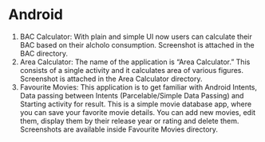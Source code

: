 # Android

1. BAC Calculator: With plain and simple UI now users can calculate their BAC based on their alcholo consumption.
   Screenshot is attached in the BAC directory.
2. Area Calculator: The name of the application is “Area Calculator.” This consists of a single activity and it calculates             area of various figures. Screenshot is attached in the Area Calculator directory.
3. Favourite Movies: This application is to get familiar with Android Intents, Data passing between Intents (Parcelable/Simple Data Passing) and Starting activity for result. This is a simple movie database app, where you can save your favorite movie details. You can add new movies, edit them, display them by their release year or rating and delete them.
   Screenshots are available inside Favourite Movies directory.
